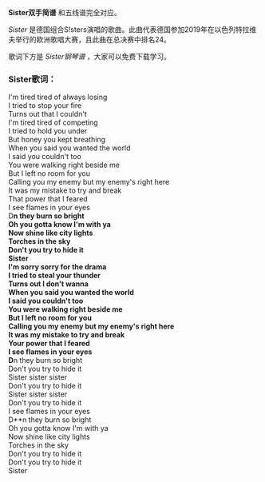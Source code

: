 

**Sister双手简谱** 和五线谱完全对应。

_Sister_ 是德国组合S!sters演唱的歌曲。此曲代表德国参加2019年在以色列特拉维夫举行的欧洲歌唱大赛，且此曲在总决赛中排名24。

歌词下方是 _Sister钢琴谱_ ，大家可以免费下载学习。

### Sister歌词：

I'm tired tired of always losing  
I tried to stop your fire  
Turns out that I couldn't  
I'm tired tired of competing  
I tried to hold you under  
But honey you kept breathing  
When you said you wanted the world  
I said you couldn't too  
You were walking right beside me  
But I left no room for you  
Calling you my enemy but my enemy's right here  
It was my mistake to try and break  
That power that I feared  
I see flames in your eyes  
D**n they burn so bright  
Oh you gotta know I'm with ya  
Now shine like city lights  
Torches in the sky  
Don't you try to hide it  
Sister  
I'm sorry sorry for the drama  
I tried to steal your thunder  
Turns out I don't wanna  
When you said you wanted the world  
I said you couldn't too  
You were walking right beside me  
But I left no room for you  
Calling you my enemy but my enemy's right here  
It was my mistake to try and break  
Your power that I feared  
I see flames in your eyes  
D**n they burn so bright  
Don't you try to hide it  
Sister sister sister  
Don't you try to hide it  
Sister sister sister  
Don't you try to hide it  
I see flames in your eyes  
D**n they burn so bright  
Oh you gotta know I'm with ya  
Now shine like city lights  
Torches in the sky  
Don't you try to hide it  
Don't you try to hide it  
Sister

